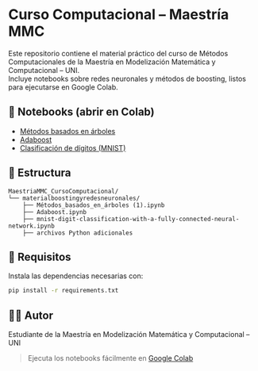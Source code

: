 # Curso Computacional – Maestría MMC

Este repositorio contiene el material práctico del curso de Métodos Computacionales de la Maestría en Modelización Matemática y Computacional – UNI.  
Incluye notebooks sobre redes neuronales y métodos de boosting, listos para ejecutarse en Google Colab.

## 📘 Notebooks (abrir en Colab)

- [Métodos basados en árboles](https://colab.research.google.com/github/RobertoSam/MaestriaMMC_CursoComputacional/blob/main/materialboostingyredesneuronales/Métodos_basados_en_árboles%20(1).ipynb)
- [Adaboost](https://colab.research.google.com/github/RobertoSam/MaestriaMMC_CursoComputacional/blob/main/materialboostingyredesneuronales/Adaboost.ipynb)
- [Clasificación de dígitos (MNIST)](https://colab.research.google.com/github/RobertoSam/MaestriaMMC_CursoComputacional/blob/main/materialboostingyredesneuronales/mnist-digit-classification-with-a-fully-connected-neural-network.ipynb)

## 📁 Estructura

```
MaestriaMMC_CursoComputacional/
└── materialboostingyredesneuronales/
    ├── Métodos_basados_en_árboles (1).ipynb
    ├── Adaboost.ipynb
    ├── mnist-digit-classification-with-a-fully-connected-neural-network.ipynb
    ├── archivos Python adicionales
```

## 🧪 Requisitos

Instala las dependencias necesarias con:

```bash
pip install -r requirements.txt
```

## 👨‍🎓 Autor

Estudiante de la Maestría en Modelización Matemática y Computacional – UNI

> Ejecuta los notebooks fácilmente en [Google Colab](https://colab.research.google.com/)
